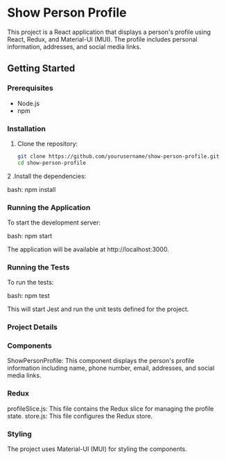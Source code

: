 # Show Person Profile

This project is a React application that displays a person's profile using React, Redux, and Material-UI (MUI). The profile includes personal information, addresses, and social media links.


## Getting Started

### Prerequisites

- Node.js
- npm

### Installation

1. Clone the repository:

   ```bash
   git clone https://github.com/yourusername/show-person-profile.git
   cd show-person-profile

2 .Install the dependencies:

  bash:
  npm install

### Running the Application

To start the development server:

bash:
npm start

The application will be available at http://localhost:3000.


### Running the Tests

To run the tests:

bash:
npm test

This will start Jest and run the unit tests defined for the project.



### Project Details
### Components

  ShowPersonProfile: This component displays the person's profile information including name, phone number, email, addresses, and social media links.

### Redux

  profileSlice.js: This file contains the Redux slice for managing the profile state.
  store.js: This file configures the Redux store.

### Styling

  The project uses Material-UI (MUI) for styling the components.
